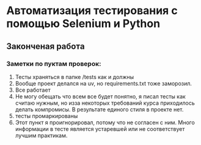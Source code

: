 # Автоматизация тестирования с помощью Selenium и Python
## Законченая работа
### Заметки по пуктам проверок:
1. Тесты храняться в папке /tests как и должны
2. Вообще проект делался на uv, но requirements.txt тоже заморозил.
3. Все работает
4. Не могу обещать что всем все будет понятно, я писал тесты как считаю нужным, но изза некоторых требований курса приходилось делать компромисы. В результате единого стиля в проекте нет.
5. тесты промаркированы
6. Этот пункт я проигнорировал, потому что не согласен с ним. Много информации в тесте является устаревшей или не соответствует лучшим практикам.
